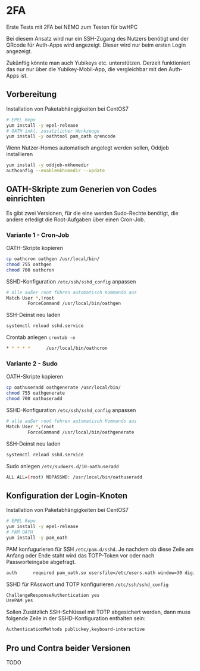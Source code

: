 # 2FA
Erste Tests mit 2FA bei NEMO zum Testen für bwHPC

Bei diesem Ansatz wird nur ein SSH-Zugang des Nutzers benötigt und der QRcode für Auth-Apps wird angezeigt. Dieser wird nur beim ersten Login angezeigt.

Zukünftig könnte man auch Yubikeys etc. unterstützen. Derzeit funktioniert das nur nur über die Yubikey-Mobil-App, die vergleichbar mit den Auth-Apps ist.

## Vorbereitung

Installation von Paketabhängigkeiten bei CentOS7
```bash
# EPEL Repo
yum install -y epel-release
# OATH inkl. zusätzlicher Werkzeuge
yum install -y oathtool pam_oath qrencode
```

Wenn Nutzer-Homes automatisch angelegt werden sollen, Oddjob installieren
```bash
yum install -y oddjob-mkhomedir
authconfig --enablemkhomedir --update
```

## OATH-Skripte zum Generien von Codes einrichten

Es gibt zwei Versionen, für die eine werden Sudo-Rechte benötigt, die andere erledigt die Root-Aufgaben über einen Cron-Job.

### Variante 1 - Cron-Job

OATH-Skripte kopieren
```bash
cp oathcron oathgen /usr/local/bin/
chmod 755 oathgen
chmod 700 oathcron
```

SSHD-Konfiguration `/etc/ssh/sshd_config` anpassen
```bash
# alle außer root führen automatisch Kommando aus
Match User *,!root
        ForceCommand /usr/local/bin/oathgen
```

 SSH-Deinst neu laden
 ```bash
 systemctl reload sshd.service
```

Crontab anlegen `crontab -e`
```bash
* * * * *      /usr/local/bin/oathcron
```

### Variante 2 - Sudo

OATH-Skripte kopieren
```bash
cp oathuseradd oathgenerate /usr/local/bin/
chmod 755 oathgenerate
chmod 700 oathuseradd
```

SSHD-Konfiguration `/etc/ssh/sshd_config` anpassen
```bash
# alle außer root führen automatisch Kommando aus
Match User *,!root
        ForceCommand /usr/local/bin/oathgenerate
```

 SSH-Deinst neu laden
 ```bash
 systemctl reload sshd.service
```

Sudo anlegen `/etc/sudoers.d/10-oathuseradd`
```bash
ALL ALL=(root) NOPASSWD: /usr/local/bin/oathuseradd
```

## Konfiguration der Login-Knoten

Installation von Paketabhängigkeiten bei CentOS7
```bash
# EPEL Repo
yum install -y epel-release
# PAM OATH
yum install -y pam_oath
```

PAM konfugurieren für SSH `/etc/pam.d/sshd`. Je nachdem ob diese Zeile am Anfang oder Ende staht wird das TOTP-Token vor oder nach Passworteingabe abgefragt.
```bash
auth	  required pam_oath.so usersfile=/etc/users.oath window=30 digits=6
```

SSHD für PAsswort und TOTP konfigurieren `/etc/ssh/sshd_config`
```bash
ChallengeResponseAuthentication yes
UsePAM yes
```

Sollen Zusätzlich SSH-Schlüssel mit TOTP abgesichert werden, dann muss folgende Zeile in der SSHD-Konfiguration enthalten sein:
```bash
AuthenticationMethods publickey,keyboard-interactive
```

## Pro und Contra beider Versionen

TODO
